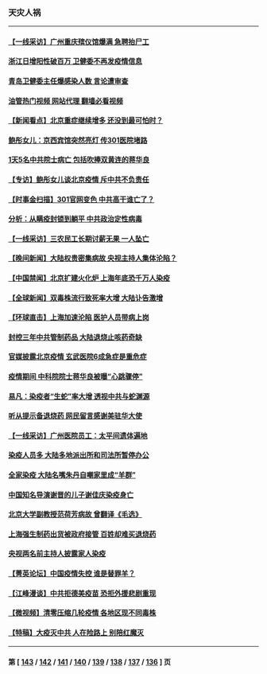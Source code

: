 ### 天灾人祸
---
#### [【一线采访】广州重庆殡仪馆爆满 急聘抬尸工](../../pages/ncid280/n13891604.md?12252045) 
#### [浙江日增阳性破百万 卫健委不再发疫情信息](../../pages/ncid280/n13891595.md?12252045) 
#### [青岛卫健委主任爆感染人数 言论遭审查](../../pages/ncid280/n13891448.md?12252045) 
#### [油管热门视频 网站代理 翻墙必看视频](http://138.2.39.72:81/youtube.html?epic-marker?12252045)
#### [【新闻看点】北京重症继续增多 还没到最可怕时？](../../pages/ncid280/n13891184.md?12252045) 
#### [鲍彤女儿：京西宾馆突然亮灯 传301医院堵路](../../pages/ncid280/n13891283.md?12252045) 
#### [1天5名中共院士病亡 包括吹捧双黄连的蒋华良](../../pages/ncid280/n13891239.md?12252045) 
#### [【专访】鲍彤女儿谈北京疫情 斥中共不负责任](../../pages/ncid280/n13891103.md?12252045) 
#### [【时事金扫描】301官网变色 中共高干谁亡了？](../../pages/ncid280/n13891154.md?12252045) 
#### [分析：从瞒疫封锁到躺平 中共政治定性病毒](../../pages/ncid280/n13890165.md?12252045) 
#### [【一线采访】三农民工长期讨薪无果 一人坠亡](../../pages/ncid280/n13890452.md?12252045) 
#### [【晚间新闻】大陆权贵密集病故 央视主持人集体沦陷？](../../pages/ncid280/n13891052.md?12252045) 
#### [【中国禁闻】北京扩建火化炉 上海年底恐千万人染疫](../../pages/ncid280/n13890771.md?12252045) 
#### [【全球新闻】双毒株流行致死率大增 大陆讣告激增](../../pages/ncid280/n13890753.md?12252045) 
#### [【环球直击】上海加速沦陷 医护人员带病上岗](../../pages/ncid280/n13890776.md?12252045) 
#### [封控三年中共管制药品 大陆退烧止咳药奇缺](../../pages/ncid280/n13890787.md?12252045) 
#### [官媒披露北京疫情 玄武医院6成急症是重危症](../../pages/ncid280/n13890820.md?12252045) 
#### [疫情期间 中科院院士蒋华良被曝“心跳骤停”](../../pages/ncid280/n13890956.md?12252045) 
#### [易凡：染疫者“生蛇”率大增 透视中共与蛇渊源](../../pages/ncid280/n13890785.md?12252045) 
#### [听从提示备退烧药 网民留言感谢美驻华大使](../../pages/ncid280/n13890916.md?12252045) 
#### [【一线采访】广州医院员工：太平间遗体遍地](../../pages/ncid280/n13890799.md?12252045) 
#### [染疫人员多 大陆多地派出所和司法所暂停办公](../../pages/ncid280/n13890859.md?12252045) 
#### [全家染疫 大陆名嘴朱丹自嘲家里成“羊群”](../../pages/ncid280/n13890815.md?12252045) 
#### [中国知名导演谢晋的儿子谢佳庆染疫身亡](../../pages/ncid280/n13890775.md?12252045) 
#### [北京大学副教授范荷芳病故 曾翻译《毛选》](../../pages/ncid280/n13890768.md?12252045) 
#### [上海强生制药出货被政府接管 百姓却难买退烧药](../../pages/ncid280/n13890781.md?12252045) 
#### [央视两名前主持人披露家人染疫](../../pages/ncid280/n13890730.md?12252045) 
#### [【菁英论坛】中国疫情失控 谁是替罪羊？](../../pages/ncid280/n13890778.md?12252045) 
#### [【江峰漫谈】中共拒德美疫苗 恐拒外援悲剧重现](../../pages/ncid280/n13890686.md?12252045) 
#### [【微视频】清零压缩几轮疫情 各地区现不同毒株](../../pages/ncid280/n13890621.md?12252045) 
#### [【特稿】大疫灭中共 人在险路上 别陪红魔灭](../../pages/ncid280/n13890697.md?12252045) 

---
#### 第 [ [143](./143.md?12252045) / [142](./142.md?12252045) / [141](./141.md?12252045) / [140](./140.md?12252045) / [139](./139.md?12252045) / [138](./138.md?12252045) / [137](./137.md?12252045) / [136](./136.md?12252045) ] 页
